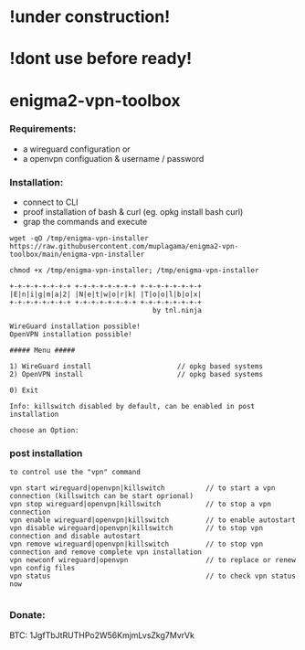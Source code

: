 # !under construction!
# !dont use before ready!
# enigma2-vpn-toolbox

### Requirements:
- a wireguard configuration
      or 
- a openvpn configuation & username / password

### Installation:
- connect to CLI
- proof installation of bash & curl (eg. opkg install bash curl)
- grap the commands and execute

```
wget -qO /tmp/enigma-vpn-installer https://raw.githubusercontent.com/muplagama/enigma2-vpn-toolbox/main/enigma-vpn-installer 
```
```
chmod +x /tmp/enigma-vpn-installer; /tmp/enigma-vpn-installer
```

```
+-+-+-+-+-+-+-+ +-+-+-+-+-+-+-+ +-+-+-+-+-+-+-+
|E|n|i|g|m|a|2| |N|e|t|w|o|r|k| |T|o|o|l|b|o|x|
+-+-+-+-+-+-+-+ +-+-+-+-+-+-+-+ +-+-+-+-+-+-+-+
                                   by tnl.ninja
                                               
WireGuard installation possible!
OpenVPN installation possible!

##### Menu #####

1) WireGuard install                     // opkg based systems 
2) OpenVPN install                       // opkg based systems

0) Exit

Info: killswitch disabled by default, can be enabled in post installation

choose an Option: 

```
### post installation

```
to control use the "vpn" command

vpn start wireguard|openvpn|killswitch          // to start a vpn connection (killswitch can be start oprional)
vpn stop wireguard|openvpn|killswitch           // to stop a vpn connection     
vpn enable wireguard|openvpn|killswitch         // to enable autostart
vpn disable wireguard|openvpn|killswitch        // to stop vpn connection and disable autostart
vpn remove wireguard|openvpn|killswitch         // to stop vpn connection and remove complete vpn installation
vpn newconf wireguard|openvpn                   // to replace or renew vpn config files
vpn status                                      // to check vpn status now


```

### Donate: ###
BTC: 1JgfTbJtRUTHPo2W56KmjmLvsZkg7MvrVk
